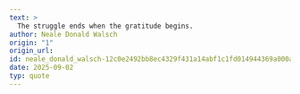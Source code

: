 ```yaml
---
text: >
  The struggle ends when the gratitude begins.
author: Neale Donald Walsch
origin: "1"
origin_url: 
id: neale_donald_walsch-12c0e2492bb8ec4329f431a14abf1c1fd014944369a000a78d03c98eef809654
date: 2025-09-02
typ: quote
---
```

